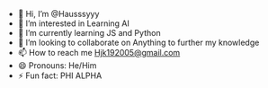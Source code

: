 - 👋 Hi, I’m @Hausssyyy
- 👀 I’m interested in Learning AI
- 🌱 I’m currently learning JS and Python
- 💞️ I’m looking to collaborate on Anything to further my knowledge 
- 📫 How to reach me Hjk192005@gmail.com
- 😄 Pronouns: He/Him
- ⚡ Fun fact: PHI ALPHA

<!---
Hausssyyy/Hausssyyy is a ✨ special ✨ repository because its `README.md` (this file) appears on your GitHub profile.
You can click the Preview link to take a look at your changes.
--->
